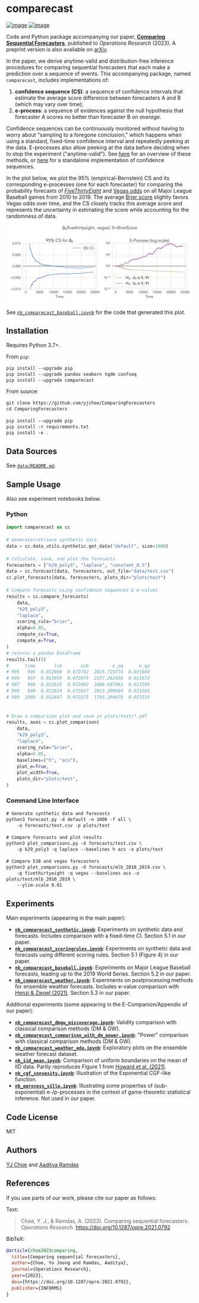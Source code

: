 # comparecast

[![image](https://img.shields.io/pypi/v/comparecast.svg)](https://pypi.org/project/comparecast/)
[![image](https://img.shields.io/pypi/l/comparecast.svg)](https://pypi.org/project/comparecast/)

Code and Python package accompanying our paper, [**Comparing Sequential Forecasters**](https://pubsonline.informs.org/doi/abs/10.1287/opre.2021.0792), 
published to _Operations Research_ (2023).
A preprint version is also available on [arXiv](https://arxiv.org/abs/2110.00115).

In the paper, we derive anytime-valid and distribution-free inference procedures for comparing sequential forecasters that each make a prediction over a sequence of events.
This accompanying package, named `comparecast`, includes implementations of:
1. **confidence sequence (CS)**: a sequence of confidence intervals that estimate the average score difference between forecasters A and B (which may vary over time);
2. **e-process**: a sequence of evidences against the null hypothesis that forecaster A scores no better than forecaster B _on average_.

Confidence sequences can be continuously monitored without having to worry about "sampling to a foregone conclusion," which happens when using a standard, fixed-time confidence interval and repeatedly peeking at the data.
E-processes also allow peeking at the data before deciding when to stop the experiment ("anytime-valid").
See [here](https://arxiv.org/abs/2210.01948) for an overview of these methods, or [here](https://github.com/gostevehoward/confseq) for a standalone implementation of confidence sequences.

In the plot below, we plot the 95% (empirical-Bernstein) CS and its corresponding e-processes (one for each forecaster) for
comparing the probability forecasts of [_FiveThirtyEight_](https://github.com/fivethirtyeight/data/tree/master/mlb-elo/) and [Vegas odds](https://sports-statistics.com/sports-data/mlb-historical-odds-scores-datasets/) 
on all Major League Baseball games from 2010 to 2019. 
The average [Brier score](https://en.wikipedia.org/wiki/Brier_score) slightly favors Vegas odds over time, 
and the CS closely tracks this average score and represents the uncertainty in estimating the score while accounting for the randomness of data.

![](./plots/mlb_2010_2019/comparecast_cs_fivethirtyeight_vegas_BrierScore.png "MLB-538-Vegas-Brier")

See [`nb_comparecast_baseball.ipynb`](nb_comparecast_baseball.ipynb) for the code that generated this plot.

## Installation

Requires Python 3.7+.

From `pip`:
```shell
pip install --upgrade pip
pip install --upgrade pandas seaborn tqdm confseq
pip install --upgrade comparecast
```

From source:
```shell
git clone https://github.com/yjchoe/ComparingForecasters
cd ComparingForecasters

pip install --upgrade pip
pip install -r requirements.txt
pip install -e .
```

## Data Sources

See [`data/README.md`](data/README.md).

## Sample Usage

Also see experiment notebooks below.

### Python

```python
import comparecast as cc

# Generate/retrieve synthetic data
data = cc.data_utils.synthetic.get_data("default", size=1000)

# Calculate, save, and plot the forecasts
forecasters = ["k29_poly3", "laplace", "constant_0.5"]
data = cc.forecast(data, forecasters, out_file="data/test.csv") 
cc.plot_forecasts(data, forecasters, plots_dir="plots/test")

# Compare forecasts using confidence sequences & e-values
results = cc.compare_forecasts(
    data, 
    "k29_poly3", 
    "laplace", 
    scoring_rule="brier", 
    alpha=0.05,
    compute_cs=True,
    compute_e=True,
)
# returns a pandas DataFrame
results.tail(5)
#      time       lcb       ucb         e_pq      e_qp
# 995   996  0.012868  0.072742  2025.725774  0.021684
# 996   997  0.013050  0.072879  2157.262456  0.021672
# 997   998  0.012635  0.072492  1886.687861  0.021596
# 998   999  0.012824  0.072637  2013.209084  0.021583
# 999  1000  0.012447  0.072275  1783.204679  0.021519


# Draw a comparison plot and save in plots/test/*.pdf
results, axes = cc.plot_comparison(
    data, 
    "k29_poly3", 
    "laplace", 
    scoring_rule="brier", 
    alpha=0.05,
    baselines=("h", "acs"),
    plot_e=True,
    plot_width=True,
    plots_dir="plots/test",
)
```

### Command Line Interface
```shell
# Generate synthetic data and forecasts
python3 forecast.py -d default -n 1000 -f all \
    -o forecasts/test.csv -p plots/test

# Compare forecasts and plot results
python3 plot_comparisons.py -d forecasts/test.csv \
    -p k29_poly3 -q laplace --baselines h acs -o plots/test
    
# Compare 538 and vegas forecasters
python3 plot_comparisons.py -d forecasts/mlb_2010_2019.csv \
    -p fivethirtyeight -q vegas --baselines acs -o plots/test/mlb_2010_2019 \
    --ylim-scale 0.01
```

## Experiments

Main experiments (appearing in the main paper):
- [**`nb_comparecast_synthetic.ipynb`**](nb_comparecast_synthetic.ipynb): 
  Experiments on synthetic data and forecasts. 
  Includes comparison with a fixed-time CI.
  Section 5.1 in our paper.
- [**`nb_comparecast_scoringrules.ipynb`**](nb_comparecast_scoringrules.ipynb): 
  Experiments on synthetic data and forecasts using different scoring rules.
  Section 5.1 (Figure 4) in our paper.
- [**`nb_comparecast_baseball.ipynb`**](nb_comparecast_baseball.ipynb): 
  Experiments on Major League Baseball forecasts, 
  leading up to the 2019 World Series.
  Section 5.2 in our paper.
- [**`nb_comparecast_weather.ipynb`**](nb_comparecast_weather.ipynb): 
  Experiments on postprocessing methods for ensemble weather forecasts. 
  Includes e-value comparison with 
  [Henzi & Ziegel (2021)](https://arxiv.org/abs/2103.08402).
  Section 5.3 in our paper.

Additional experiments (some appearing in the E-Companion/Appendix of our paper):
- [**`nb_comparecast_dmgw_miscoverage.ipynb`**](nb_comparecast_dmgw_miscoverage.ipynb):
  Validity comparison with classical comparison methods (DM & GW).
- [**`nb_comparecast_comparison_with_dm_power.ipynb`**](nb_comparecast_dmgw_power.ipynb):
  "Power" comparison with classical comparison methods (DM & GW).
- [**`nb_comparecast_weather_eda.ipynb`**](nb_comparecast_weather_eda.ipynb): 
  Exploratory plots on the ensemble weather forecast dataset. 
- [**`nb_iid_mean.ipynb`**](nb_iid_mean.ipynb): 
  Comparison of uniform boundaries on the mean of IID data.
  Partly reproduces Figure 1 from 
  [Howard et al. (2021)](https://doi.org/10.1214/20-AOS1991).
- [**`nb_cgf_convexity.ipynb`**](nb_cgf_convexity.ipynb):
  Illustration of the Exponential CGF-like function.
- [**`nb_eprocess_ville.ipynb`**](nb_eprocess_ville.ipynb):
  Illustrating some properties of (sub-exponential) e-/p-processes 
  in the context of game-theoretic statistical inference.
  Not used in our paper.


## Code License

MIT

## Authors

[YJ Choe](http://yjchoe.github.io/) and 
[Aaditya Ramdas](https://www.stat.cmu.edu/~aramdas/)

## References

If you use parts of our work, please cite our paper as follows:

Text:
> Choe, Y. J., & Ramdas, A. (2023). Comparing sequential forecasters. _Operations Research_. https://doi.org/10.1287/opre.2021.0792

BibTeX:
```bibtex
@article{choe2023comparing,
  title={Comparing sequential forecasters},
  author={Choe, Yo Joong and Ramdas, Aaditya},
  journal={Operations Research},
  year={2023},
  doi={https://doi.org/10.1287/opre.2021.0792},
  publisher={INFORMS}
}
```
